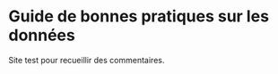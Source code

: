 Guide de bonnes pratiques sur les données
=========================================

Site test pour recueillir des commentaires.
